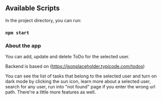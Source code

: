## Available Scripts

In the project directory, you can run:

### `npm start`

### About the app

You can add, update and delete ToDo for the selected user.

Backend is based on (https://jsonplaceholder.typicode.com/todos)

You can see the list of tasks that belong to the selected user and turn on dark mode by clicking the sun icon, learn more about a selected user, search for any user, run into "not found" page if you enter the wrong url path. There're a little more features as well.
